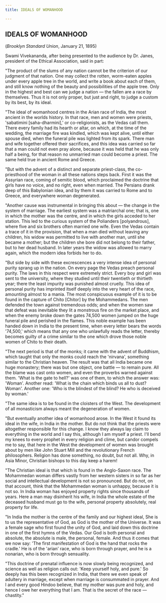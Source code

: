 ```yaml
---
title: IDEALS OF WOMANHOOD

---
```





  

## IDEALS OF WOMANHOOD

(*Brooklyn Standard Union*, January 21, 1895)

Swami Vivekananda, after being presented to the audience by Dr. Janes,
president of the Ethical Association, said in part:

"The product of the slums of any nation cannot be the criterion of our
judgment of that nation. One may collect the rotten, worm-eaten apples
under every apple tree in the world, and write a book about each of
them, and still know nothing of the beauty and possibilities of the
apple tree. Only in the highest and best can we judge a nation — the
fallen are a race by themselves. Thus it is not only proper, but just
and right, to judge a custom by its best, by its ideal.

"The ideal of womanhood centres in the Arian race of India, the most
ancient in the worlds history. In that race, men and women were priests,
'sabatimini \[saha-dharmini\],' or co-religionists, as the Vedas call
them. There every family had its hearth or altar, on which, at the time
of the wedding, the marriage fire was kindled, which was kept alive,
until either spouse died, when the funeral pile was lighted from its
spark. There man and wife together offered their sacrifices, and this
idea was carried so far that a man could not even pray alone, because it
was held that he was only half a being, for that reason no unmarried man
could become a priest. The same held true in ancient Rome and Greece.

"But with the advent of a distinct and separate priest-class, the
co-priesthood of the woman in all these nations steps back. First it was
the Assyrian race, coming of semitic blood, which proclaimed the
doctrine that girls have no voice, and no right, even when married. The
Persians drank deep of this Babylonian idea, and by them it was carried
to Rome and to Greece, and everywhere woman degenerated.

"Another cause was instrumental in bringing this about — the change in
the system of marriage. The earliest system was a matriarchal one; that
is, one in which the mother was the centre, and in which the girls
acceded to her station. This led to the curious system of the Polianders
\[polyandrous\], where five and six brothers often married one wife.
Even the Vedas contain a trace of it in the provision, that when a man
died without leaving any children, his widow was permitted to live with
another man, until she became a mother; but the children she bore did
not belong to their father, but to her dead husband. In later years the
widow was allowed to marry again, which the modern idea forbids her to
do.

"But side by side with these excrescences a very intense idea of
personal purity sprang up in the nation. On every page the Vedas preach
personal purity. The laws in this respect were extremely strict. Every
boy and girl was sent to the university, where they studied until their
twentieth or thirtieth year; there the least impurity was punished
almost cruelly. This idea of personal purity has imprinted itself deeply
into the very heart of the race, amounting almost to a mania. The most
conspicuous example of it is to be found in the capture of Chito
\[Chitor\] by the Mohammedans. The men defended the town against
tremendous odds; and when the women saw that defeat was inevitable they
lit a monstrous fire on the market place, and when the enemy broke down
the gates 74,500 women jumped on the huge funeral pile and perished in
the flames. This noble example has been handed down in India to the
present time, when every letter bears the words '74,500,' which means
that any one who unlawfully reads the letter, thereby becomes guilty of
a crime similar to the one which drove those noble women of Chito to
their death.

"The next period is that of the monks; it came with the advent of
Buddhism, which taught that only the monks could reach the 'nirvana',
something similar to the Christian heaven. The result was that all India
became one huge monastery; there was but one object, one battle — to
remain pure. All the blame was cast onto women, and even the proverbs
warned against them. 'What is the gate to hell?' was one of them, to
which the answer was: 'Woman'. Another read: 'What is the chain which
binds us all to dust? Woman'. Another one: 'Who is the blindest of the
blind? He who is deceived by woman.'

"The same idea is to be found in the cloisters of the West. The
development of all monasticism always meant the degeneration of women.

"But eventually another idea of womanhood arose. In the West it found
its ideal in the wife, in India in the mother. But do not think that the
priests were altogether responsible for this change. I know they always
lay claim to everything in the world and I say this, although I am
myself a priest. I'll bend my knees to every prophet in every religion
and clime, but candor compels me to say, that here in the West the
development of women was brought about by men like John Stuart Mill and
the revolutionary French philosophers. Religion has done something, no
doubt, but not all. Why, in Asia Minor, Christian bishops to this day
keep a harem!

"The Christian ideal is that which is found in the Anglo-Saxon race. The
Mohammedan woman differs vastly from her western sisters in so far as
her social and intellectual development is not so pronounced. But do
not, on that account, think that the Mohammedan woman is unhappy,
because it is not so. In India woman has enjoyed property rights since
thousands of years. Here a man may disinherit his wife, in India the
whole estate of the deceased husband must go to the wife, personal
property absolutely, real property for life.

"In India the mother is the centre of the family and our highest ideal,
She is to us the representative of God, as God is the mother of the
Universe. It was a female sage who first found the unity of God, and
laid down this doctrine in one of the first hymns of the Vedas. Our God
is both personal and absolute, the absolute is male, the personal,
female. And thus it comes that we now say: 'The first manifestation of
God is the hand that rocks the cradle.' He is of the 'arian' race, who
is born through prayer, and he is a nonarian, who is born through
sensuality.

"This doctrine of prenatal influence is now slowly being recognized, and
science as well as religion calls out: 'Keep yourself holy, and pure.'
So deeply has this been recognized in India, that there we even speak of
adultery in marriage, except when marriage is consummated in prayer. And
I and every good Hindoo believe, that my mother was pure and holy, and
hence I owe her everything that I am. That is the secret of the race —
chastity."


